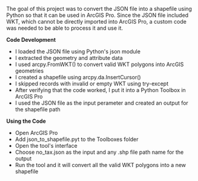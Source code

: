 The goal of this project was to convert the JSON file into a shapefile using Python so that it can be used in ArcGIS Pro. Since the JSON file included WKT, which cannot be directly imported into ArcGIS Pro, a custom code was needed to be able to process it and use it.

**Code Development**
- I loaded the JSON file using Python's json module
- I extracted the geometry and attribute data
- I used arcpy.FromWKT() to convert valid WKT polygons into ArcGIS geometries
- I created a shapefile using arcpy.da.InsertCursor()
- I skipped records with invalid or empty WKT using try-except
- After verifying that the code worked, I put it into a Python Toolbox in ArcGIS Pro
- I used the JSON file as the input perameter and created an output for the shapefile path

**Using the Code**

- Open ArcGIS Pro
- Add json_to_shapefile.pyt to the Toolboxes folder
- Open the tool's interface
- Choose no_tax.json as the input and any .shp file path name for the output
- Run the tool and it will convert all the valid WKT polygons into a new shapefile

